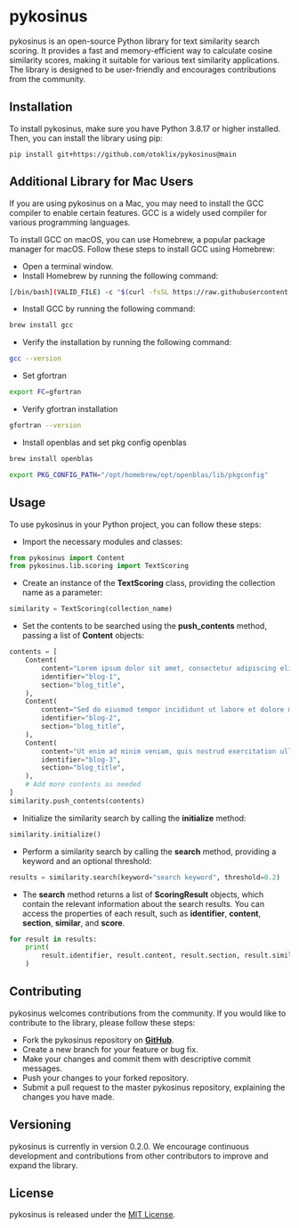 # pykosinus

pykosinus is an open-source Python library for text similarity search scoring. It provides a fast and memory-efficient way to calculate cosine similarity scores, making it suitable for various text similarity applications. The library is designed to be user-friendly and encourages contributions from the community.

## Installation

To install pykosinus, make sure you have Python 3.8.17 or higher installed. Then, you can install the library using pip:

```shell
pip install git+https://github.com/otoklix/pykosinus@main 
```

## Additional Library for Mac Users
If you are using pykosinus on a Mac, you may need to install the GCC compiler to enable certain features. GCC is a widely used compiler for various programming languages.

To install GCC on macOS, you can use Homebrew, a popular package manager for macOS. Follow these steps to install GCC using Homebrew:

- Open a terminal window.
- Install Homebrew by running the following command:
```sh
[/bin/bash](VALID_FILE) -c "$(curl -fsSL https://raw.githubusercontent.com/Homebrew/install/HEAD/install.sh)"
```
- Install GCC by running the following command:
```sh
brew install gcc
```
- Verify the installation by running the following command:
```sh
gcc --version
```
- Set gfortran
```sh
export FC=gfortran
```

- Verify gfortran installation
```sh
gfortran --version
```

- Install openblas and set pkg config openblas
```sh
brew install openblas
```
```sh
export PKG_CONFIG_PATH="/opt/homebrew/opt/openblas/lib/pkgconfig"
```


## Usage
To use pykosinus in your Python project, you can follow these steps:

- Import the necessary modules and classes:
```python
from pykosinus import Content
from pykosinus.lib.scoring import TextScoring
```

- Create an instance of the **TextScoring** class, providing the collection name as a parameter:
```python
similarity = TextScoring(collection_name)
```

- Set the contents to be searched using the **push_contents** method, passing a list of **Content** objects:
```python
contents = [
    Content(
        content="Lorem ipsum dolor sit amet, consectetur adipiscing elit.",
        identifier="blog-1",
        section="blog_title",
    ),
    Content(
        content="Sed do eiusmod tempor incididunt ut labore et dolore magna aliqua.",
        identifier="blog-2",
        section="blog_title",
    ),
    Content(
        content="Ut enim ad minim veniam, quis nostrud exercitation ullamco laboris.",
        identifier="blog-3",
        section="blog_title",
    ),
    # Add more contents as needed
]
similarity.push_contents(contents)
```

- Initialize the similarity search by calling the **initialize** method:
```python
similarity.initialize()
```

- Perform a similarity search by calling the **search** method, providing a keyword and an optional threshold:
```python
results = similarity.search(keyword="search keyword", threshold=0.2)
```

- The **search** method returns a list of **ScoringResult** objects, which contain the relevant information about the search results. You can access the properties of each result, such as **identifier**, **content**, **section**, **similar**, and **score**.
```python
for result in results:
    print(
        result.identifier, result.content, result.section, result.similar, result.score
    )
```


## Contributing
pykosinus welcomes contributions from the community. If you would like to contribute to the library, please follow these steps:
- Fork the pykosinus repository on [**GitHub**](https://github.com/otoklix/pykosinus).
- Create a new branch for your feature or bug fix.
- Make your changes and commit them with descriptive commit messages.
- Push your changes to your forked repository.
- Submit a pull request to the master pykosinus repository, explaining the changes you have made.

## Versioning
pykosinus is currently in version 0.2.0. We encourage continuous development and contributions from other contributors to improve and expand the library.

## License
pykosinus is released under the [MIT License](https://opensource.org/licenses/MIT).